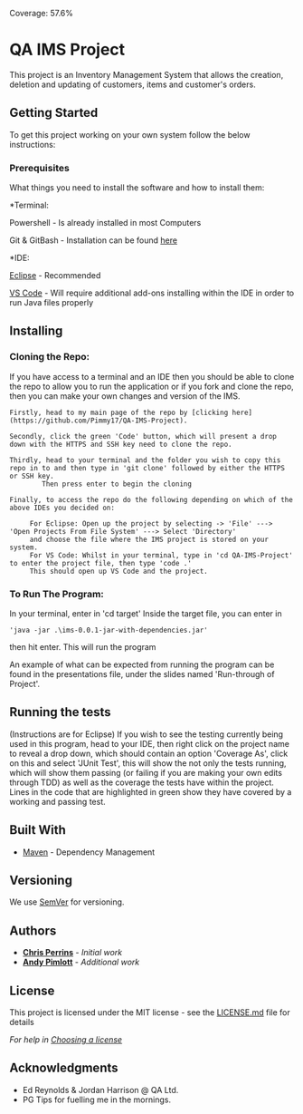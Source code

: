 Coverage: 57.6%
# QA IMS Project
This project is an Inventory Management System that allows the creation, deletion and updating of customers, items and customer's orders.

## Getting Started

To get this project working on your own system follow the below instructions:

### Prerequisites

What things you need to install the software and how to install them:


*Terminal:

Powershell - Is already installed in most Computers

Git & GitBash - Installation can be found [here](https://git-scm.com/downloads)


*IDE:

[Eclipse](https://www.eclipse.org/downloads/) - Recommended

[VS Code](https://code.visualstudio.com/download) - Will require additional add-ons installing within the IDE in order to run Java files properly



## Installing


### Cloning the Repo:

If you have access to a terminal and an IDE then you should be able to clone the repo to allow you to run the application or if you fork and clone the 
repo, then you can make your own changes and version of the IMS. 

    Firstly, head to my main page of the repo by [clicking here](https://github.com/Pimmy17/QA-IMS-Project).
    
    Secondly, click the green 'Code' button, which will present a drop down with the HTTPS and SSH key need to clone the repo.
    
    Thirdly, head to your terminal and the folder you wish to copy this repo in to and then type in 'git clone' followed by either the HTTPS or SSH key.
            Then press enter to begin the cloning
    
    Finally, to access the repo do the following depending on which of the above IDEs you decided on:
    
    
   ```
        For Eclipse: Open up the project by selecting -> 'File' ---> 'Open Projects From File System' ---> Select 'Directory' 
        and choose the file where the IMS project is stored on your system.
        For VS Code: Whilst in your terminal, type in 'cd QA-IMS-Project' to enter the project file, then type 'code .'
        This should open up VS Code and the project.
   ```

### To Run The Program:


In your terminal, enter in 'cd target'
Inside the target file, you can enter in 
```
'java -jar .\ims-0.0.1-jar-with-dependencies.jar'
```
then hit enter.
This will run the program


An example of what can be expected from running the program can be found in the presentations file, under the slides named 'Run-through of Project'.

## Running the tests

(Instructions are for Eclipse)
If you wish to see the testing currently being used in this program, head to your IDE, then right click on the project name to reveal a drop down, 
which should contain an option 'Coverage As', click on this and select 'JUnit Test', this will show the not only the tests running, which will show
them passing (or failing if you are making your own edits through TDD) as well as the coverage the tests have within the project. Lines in the code
that are highlighted in green show they have covered by a working and passing test.

## Built With

* [Maven](https://maven.apache.org/) - Dependency Management

## Versioning

We use [SemVer](http://semver.org/) for versioning.

## Authors

* **[Chris Perrins](https://github.com/christophperrins)** - *Initial work*
* **[Andy Pimlott](https://github.com/Pimmy17)** - *Additional work*

## License

This project is licensed under the MIT license - see the [LICENSE.md](LICENSE.md) file for details 

*For help in [Choosing a license](https://choosealicense.com/)*

## Acknowledgments

* Ed Reynolds & Jordan Harrison @ QA Ltd.
* PG Tips for fuelling me in the mornings.
